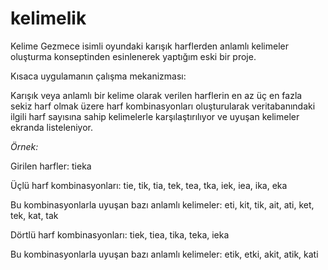 # kelimelik

Kelime Gezmece isimli oyundaki karışık harflerden anlamlı kelimeler oluşturma konseptinden esinlenerek yaptığım eski bir proje.

Kısaca uygulamanın çalışma mekanizması:

Karışık veya anlamlı bir kelime olarak verilen harflerin en az üç en fazla sekiz harf olmak üzere harf kombinasyonları oluşturularak veritabanındaki
ilgili harf sayısına sahip kelimelerle karşılaştırılıyor ve uyuşan kelimeler ekranda listeleniyor.

*Örnek:*

Girilen harfler: tieka

Üçlü harf kombinasyonları: tie, tik, tia, tek, tea, tka, iek, iea, ika, eka

Bu kombinasyonlarla uyuşan bazı anlamlı kelimeler: eti, kit, tik, ait, ati, ket, tek, kat, tak


Dörtlü harf kombinasyonları: tiek, tiea, tika, teka, ieka

Bu kombinasyonlarla uyuşan bazı anlamlı kelimeler: etik, etki, akit, atik, kati 
